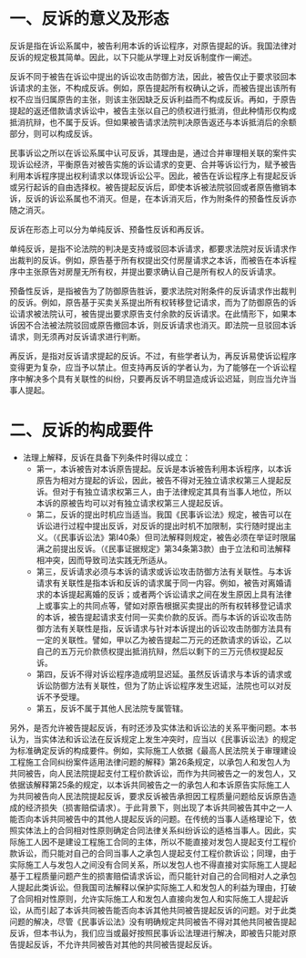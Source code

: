 # 一、反诉的意义及形态
反诉是指在诉讼系属中，被告利用本诉的诉讼程序，对原告提起的诉。我国法律对反诉的规定极其简单。因此，以下只能从学理上对反诉制度作一阐述。

反诉不同于被告在诉讼中提出的诉讼攻击防御方法，因此，被告仅止于要求驳回本诉请求的主张，不构成反诉。例如，原告提起所有权确认之诉，而被告提出该所有权不应当归属原告的主张，则该主张因缺乏反诉利益而不构成反诉。再如，于原告提起的返还借款请求诉讼中，被告主张以自己的债权进行抵消，但此种情形仅构成抵消抗辩，也不属于反诉。但如果被告请求法院判决原告返还与本诉抵消后的余额部分，则可以构成反诉。

民事诉讼之所以在诉讼系属中认可反诉，其理由是，通过合并审理相关联的案件实现诉讼经济，平衡原告对被告实施的诉讼请求的变更、合并等诉讼行为，赋予被告利用本诉程序提出权利请求以体现诉讼公平。因此，被告在诉讼程序上有提起反诉或另行起诉的自由选择权。被告提起反诉后，即使本诉被法院驳回或者原告撤销本诉，反诉的诉讼系属也不消灭。但是，在本诉消灭后，作为附条件的预备性反诉亦随之消灭。

反诉在形态上可以分为单纯反诉、预备性反诉和再反诉。

单纯反诉，是指不论法院的判决是支持或驳回本诉请求，都要求法院对反诉请求作出裁判的反诉。例如，原告基于所有权提出交付房屋请求之本诉，而被告在本诉程序中主张原告对房屋无所有权，并提出要求确认自己是所有权人的反诉请求。

预备性反诉，是指被告为了防御原告胜诉，要求法院对附条件的反诉请求作出裁判的反诉。例如，原告基于买卖关系提出所有权转移登记请求，而为了防御原告的诉讼请求被法院认可，被告提出要求原告支付余款的反诉请求。在此情形下，如果本诉因不合法被法院驳回或原告撤回本诉，则反诉请求也消灭。即法院一旦驳回本诉请求，则无须再对反诉请求进行判断。

再反诉，是指对反诉请求提起的反诉。不过，有些学者认为，再反诉易使诉讼程序变得更为复杂，应当予以禁止。但支持再反诉的学者认为，为了能够在一个诉讼程序中解决多个具有关联性的纠纷，只要再反诉不明显造成诉讼迟延，则应当允许当事人提起。
# 二、反诉的构成要件
- 法理上解释，反诉在具备下列条件时得以成立：
	- 第一，本诉被告对本诉原告提起。反诉是本诉被告利用本诉程序，以本诉原告为相对方提起的诉讼，因此，被告不得对无独立请求权第三人提起反诉。但对于有独立请求权第三人，由于法律规定其具有当事人地位，所以本诉的原被告均可以对有独立请求权第三人提起反诉。
	- 第二，反诉的提出时机应当适当。我国《民事诉讼法》规定，被告可以在诉讼进行过程中提出反诉，对反诉的提出时机不加限制，实行随时提出主义。（《民事诉讼法》第I40条）但司法解释则规定，被告必须在举证时限届满之前提出反诉。（《民事证据规定》第34条第3款）由于立法和司法解释相冲突，因而导致司法实践无所适从。
	- 第三，反诉请求必须与本诉的请求或诉讼攻击防御方法有关联性。与本诉请求有关联性是指本诉和反诉的请求属于同一内容。例如，被告对离婚请求的本诉提起离婚的反诉；或者两个诉讼请求之间在发生原因上具有法律上或事实上的共同点等，譬如对原告根据买卖提出的所有权转移登记请求的本诉，被告提起请求支付同一买卖价款的反诉。而与本诉的诉讼攻击防御方法有关联性是指，反诉请求与针对本诉提出的诉讼攻击防御方法具有一定的关联性。譬如，甲以乙为被告提起二万元的还款请求的诉讼，乙以自己的五万元价款债权提出抵消抗辩，然后以剩下的三万元债权提起反诉。
	- 第四，反诉不得对诉讼程序造成明显迟延。虽然反诉请求与本诉的请求或诉讼防御方法有关联性，但为了防止诉讼程序发生迟延，法院也可以对反诉不予受理。
	- 第五，反诉不属于其他人民法院专属管辖。

另外，是否允许被告提起反诉，有时还涉及实体法和诉讼法的关系平衡问题。本书认为，当实体法和诉讼法在反诉规定上发生冲突时，应当以《民事诉讼法》的规定为标准确定反诉的构成要件。例如，实际施工人依据《最高人民法院关于审理建设工程施工合同纠纷案件适用法律问题的解释》第26条规定，以承包人和发包人为共同被告，向人民法院提起支付工程价款诉讼，而作为共同被告之一的发包人，又依据该解释第25条的规定，以本诉共同被告之一的承包人和本诉原告实际施工人为共同被告向人民法院提起反诉，要求反诉被告承担因工程质量问题给反诉原告造成的经济损失（损害赔偿请求）。于此背景下，则出现了本诉共同被告其中之一人能否向本诉共同被告中的其他人提起反诉的问题。在传统的当事人适格理论下，依照实体法上的合同相对性原则确定合同法律关系纠纷诉讼的适格当事人。因此，实际施工人因不是建设工程施工合同的主体，所以不能直接对发包人提起支付工程价款诉讼，而只能对自己的合同当事人之承包人提起支付工程价款诉讼；同理，由于实际施工人与发包人之间没有合同关系，所以发包人也不得直接对实际施工人提起基于工程质量问题产生的损害赔偿请求诉讼，而只能针对自己的合同相对人之承包人提起此类诉讼。但我国司法解释以保护实际施工人和发包人的利益为理由，打破了合同相对性原则，允许实际施工人和发包人直接向发包人和实际施工人提起诉讼，从而引起了本诉共同被告能否向本诉其他共同被告提起反诉的问题。对于此类问题的解决，尽管《民事诉讼法》没有明确规定共同被告不得对其他共同被告提起反诉，但本书认为，我们应当或最好按照民事诉讼法理进行解决，即被告只能对原告提起反诉，不允许共同被告对其他的共同被告提起反诉。